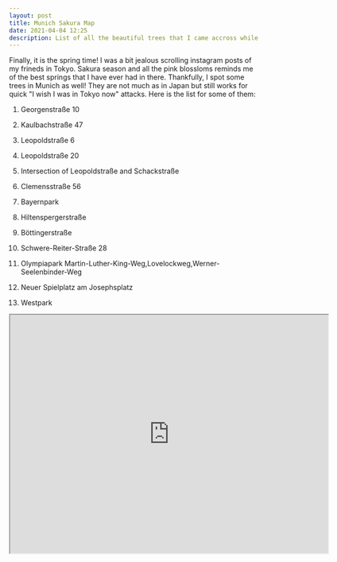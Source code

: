 ```yaml
---
layout: post
title: Munich Sakura Map 
date: 2021-04-04 12:25
description: List of all the beautiful trees that I came accross while strolling in Munich 
---
```


Finally, it is the spring time! I was a bit jealous scrolling instagram posts of my frineds in Tokyo. Sakura season and all the pink blossloms reminds me of the best springs that I have ever had in there. Thankfully, I spot some trees in Munich as well! They are not much as in Japan but still works for quick "I wish I was in Tokyo now" attacks. Here is the list for some of them:

1. Georgenstraße 10


2. Kaulbachstraße 47


3. Leopoldstraße 6


4. Leopoldstraße 20


5. Intersection of Leopoldstraße and Schackstraße


6. Clemensstraße 56


7. Bayernpark


8. Hiltenspergerstraße


9. Böttingerstraße


10. Schwere-Reiter-Straße 28


11. Olympiapark Martin-Luther-King-Weg,Lovelockweg,Werner-Seelenbinder-Weg


12. Neuer Spielplatz am Josephsplatz

13. Westpark

<iframe src="https://www.google.com/maps/d/embed?mid=1YZk1rDSHIei_m-Iu6yl18lwfWOx17gW-" width="640" height="480"></iframe>
